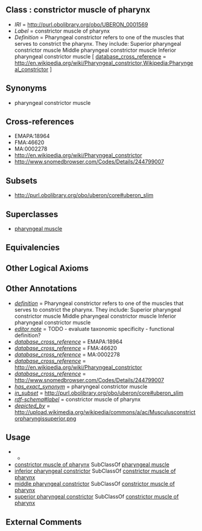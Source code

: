 
## Class : constrictor muscle of pharynx

 * *IRI* = http://purl.obolibrary.org/obo/UBERON_0001569
 * *Label* = constrictor muscle of pharynx
 * *Definition* = Pharyngeal constrictor refers to one of the muscles that serves to constrict the pharynx. They include: Superior pharyngeal constrictor muscle Middle pharyngeal constrictor muscle Inferior pharyngeal constrictor muscle [ [database_cross_reference](../../ef/oboInOwl#hasDbXref.md) = http://en.wikipedia.org/wiki/Pharyngeal_constrictor,Wikipedia:Pharyngeal_constrictor ]

## Synonyms

 * pharyngeal constrictor muscle

## Cross-references

 * EMAPA:18964
 * FMA:46620
 * MA:0002278
 * http://en.wikipedia.org/wiki/Pharyngeal_constrictor
 * http://www.snomedbrowser.com/Codes/Details/244799007

## Subsets

 * http://purl.obolibrary.org/obo/uberon/core#uberon_slim

## Superclasses

 * [pharyngeal muscle](../../UBERON/33/UBERON_0000933.md)

## Equivalencies


## Other Logical Axioms


## Other Annotations

 * *[definition](../../IAO/15/IAO_0000115.md)* = Pharyngeal constrictor refers to one of the muscles that serves to constrict the pharynx. They include: Superior pharyngeal constrictor muscle Middle pharyngeal constrictor muscle Inferior pharyngeal constrictor muscle
 * *[editor note](../../IAO/16/IAO_0000116.md)* = TODO - evaluate taxonomic specificity - functional definition?
 * *[database_cross_reference](../../ef/oboInOwl#hasDbXref.md)* = EMAPA:18964
 * *[database_cross_reference](../../ef/oboInOwl#hasDbXref.md)* = FMA:46620
 * *[database_cross_reference](../../ef/oboInOwl#hasDbXref.md)* = MA:0002278
 * *[database_cross_reference](../../ef/oboInOwl#hasDbXref.md)* = http://en.wikipedia.org/wiki/Pharyngeal_constrictor
 * *[database_cross_reference](../../ef/oboInOwl#hasDbXref.md)* = http://www.snomedbrowser.com/Codes/Details/244799007
 * *[has_exact_synonym](../../ym/oboInOwl#hasExactSynonym.md)* = pharyngeal constrictor muscle
 * *[in_subset](../../et/oboInOwl#inSubset.md)* = http://purl.obolibrary.org/obo/uberon/core#uberon_slim
 * *[rdf-schema#label](../../el/rdf-schema#label.md)* = constrictor muscle of pharynx
 * *[depicted_by](../../depicted/by/depicted_by.md)* = http://upload.wikimedia.org/wikipedia/commons/a/ac/Musculusconstrictorpharyngissuperior.png

## Usage

 * -
 * [constrictor muscle of pharynx](../../UBERON/69/UBERON_0001569.md) SubClassOf [pharyngeal muscle](../../UBERON/33/UBERON_0000933.md)
 * [inferior pharyngeal constrictor](../../UBERON/70/UBERON_0001570.md) SubClassOf [constrictor muscle of pharynx](../../UBERON/69/UBERON_0001569.md)
 * [middle pharyngeal constrictor](../../UBERON/49/UBERON_0010749.md) SubClassOf [constrictor muscle of pharynx](../../UBERON/69/UBERON_0001569.md)
 * [superior pharyngeal constrictor](../../UBERON/29/UBERON_0006329.md) SubClassOf [constrictor muscle of pharynx](../../UBERON/69/UBERON_0001569.md)

## External Comments

